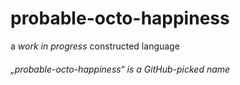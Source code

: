 # probable-octo-happiness

a *work in progress* constructed language

###### „probable-octo-happiness“ is a GitHub-picked name
